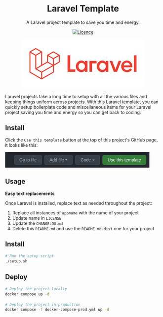 <div align="center">

# Laravel Template

A Laravel project template to save you time and energy.

[![Licence](https://img.shields.io/github/license/komandar/laravel-template)](LICENSE)

<img src="https://raw.githubusercontent.com/komandar/assets/main/src/laravel-template/showcase.png" alt="Showcase">

</div>

Laravel projects take a long time to setup with all the various files and keeping things uniform across projects. With this Laravel template, you can quickly setup boilerplate code and miscellaneous items for your Laravel project saving you time and energy so you can get back to coding.

## Install

Click the `Use this template` button at the top of this project's GitHub page, it looks like this:

<img src="https://raw.githubusercontent.com/komandar/assets/main/src/global/use_template_button.png" alt="Showcase">

## Usage

**Easy text replacements**

Once Laravel is installed, replace text as needed throughout the project:

1. Replace all instances of `appname` with the name of your project
2. Update name in `LICENSE`
3. Update the `CHANGELOG.md`
4. Delete this `README.md` and use the `README.md.dist` one for your project

## Install

```bash
# Run the setup script
./setup.sh
```

## Deploy

```bash
# Deploy the project locally
docker compose up -d

# Deploy the project in production
docker compose -f docker-compose-prod.yml up -d
```
